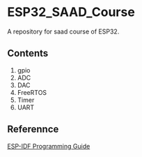 # ESP32_SAAD_Course
A repository for saad course of ESP32. 
## Contents
1. gpio
2. ADC
3. DAC
4. FreeRTOS
5. Timer
6. UART
## Referennce 
[ESP-IDF Programming Guide](https://docs.espressif.com/projects/esp-idf/en/stable/esp32/index.html)